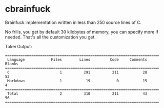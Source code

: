 # cbrainfuck

Brainfuck implementation written in less than 250 source lines of C.

No frills, you get by default 30 kilobytes of memory, you can specify more if needed.
That's all the customization you get.

Tokei Output:

```text
===============================================================================
 Language            Files        Lines         Code     Comments       Blanks
===============================================================================
 C                       1          291          211           28           52
 Markdown                1           19            0           15            4
===============================================================================
 Total                   2          310          211           43           56
===============================================================================
```
